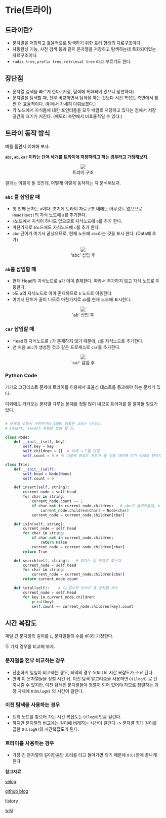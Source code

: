 # Trie(트라이)

## 트라이란?

- 문자열을 저장하고 효율적으로 탐색하기 위한 트리 형태의 자료구조이다.
- 자동완성 기능, 사전 검색 등과 같이 문자열을 저장하고 탐색하는데 특화되어있는 자료구조이다.
- `radix tree`, `prefix tree`, `retrieval tree` 라고 부르기도 한다.

## 장단점

- 문자열 검색을 빠르게 한다.(저장, 탐색에 특화되어 있으니 당연하다)
- 문자열을 탐색할 때, 전부 비교하면서 탐색을 하는 것보다 시간 복잡도 측면에서 훨씬 더 효율적이다. (뒤에서 자세히 다뤄보겠다.)
- 각 노드에서 자식들에 대한 포인터들을 모두 배열로 저장하고 있다는 점에서 저장 공간의 크기가 커진다. (메모리 측면에서 비효율적일 수 있다.)

## 트라이 동작 방식

예를 들면서 이해해 보자.

**`abc`, `ab`, `car` 이라는 단어 세개를 트라이에 저장하려고 하는 경우라고 가정해보자.**

<p align="center">
  <img src="./img/trie-ex1.png">
  <br/> 트라이 구조
</p>

결과는 이렇게 될 것인데, 어떻게 이렇게 동작하는 지 분석해보자.

### `abc` 를 삽입할 때

- 첫 번째 문자는 `a`이다. 초기에 트라이 자료구조 내에는 아무것도 없으므로 `Head(Root)`의 자식 노드에 `a`를 추가한다.
- `a`노드에서 자식이 하나도 없으므로 자식노드에 `b`를 추가 한다.
- 마찬가지로 `b`노드에도 자식노드에 `c`를 추가 한다.
- `abc` 단어가 여기서 끝났으므로, 현재 노드에 `abc`라는 것을 표시 한다. (Data에 추가)

<p align="center">
  <img src="./img/trie-ex2.png">
  <br/> 'abc' 삽입 후
</p>

### `ab`를 삽입할 때

- 현재 Head의 자식노드로 `a`가 이미 존재한다. 따라서 추가하지 않고 자식 노드로 이동한다.
- `b`도 `a`의 자식노드로 이미 존재하므로 `b` 노드로 이동한다.
- 여기서 단어가 끝이 나므로 마찬가지로 `ab`를 현재 노드에 표시한다.

<p align="center">
  <img src="./img/trie-ex3.png">
  <br/> 'ab' 삽입 후
</p>

### `car` 삽입할 때

- Head의 자식노드로 `c`가 존재하지 않기 때문에, `c`를 자식노드로 추가한다.
- 맨 처음 `abc`가 생성된 것과 같은 프로세스로 `car`를 추가한다.

<p align="center">
  <img src="./img/trie-ex4.png">
  <br/> 'car' 삽입 후
</p>

### Python Code

카카오 코딩테스트 문제에 트라이를 이용해서 효율성 테스트를 통과해야 하는 문제가 있다.

이외에도 카카오는 문자열 다루는 문제를 정말 많이 내므로 트라이를 잘 알아둘 필요가 있다.

```python

# 문제에 맞춰서 구현한거라 100% 정확한 코드는 아니다.
# insert, serach 부분만 보면 될 것.

class Node:
    def __init__(self, key):
        self.key = key
        self.children = {}  # 아래 노드들 연결
        self.count = 0 # 이 다음에 와일드 카드가 올 것을 대비해 여기 아래로 단어가 몇개 있는지 확인.

class Trie:
    def __init__(self):
        self.head = Node(None)
        self.count = 0

    def insert(self, string):
        current_node = self.head
        for char in string:
            current_node.count += 1
            if char not in current_node.children:   # abc가 들어왔을때, b가 child에 없으면 b를 아래에 넣는 것.
                current_node.children[char] = Node(char)
            current_node = current_node.children[char]

    def isIn(self, string):
        current_node = self.head
        for char in string:
            if char not in current_node.children:
                return False
            current_node = current_node.children[char]
        return True

    def search(self, string):   # 있다는 걸 전제로 찾는다.
        current_node = self.head
        for char in string:
            current_node = current_node.children[char]
        return current_node.count

    def total(self):    # 이 길이의 트라이 총 문자열 개수
        current_node = self.head
        for key in current_node.children:
            print(key)
            self.count += current_node.children[key].count
```

## 시간 복잡도

제일 긴 문자열의 길이를 `L`, 문자열들의 수를 `N`이라 가정한다.

두 가지 경우를 비교해 보자.

### 문자열을 전부 비교하는 경우

- 단순하게 일일이 비교하는 경우, 최악의 경우 `O(NL)`의 시간 복잡도가 소요 된다.
- 만약 이 문자열들을 정렬 시킨 뒤, 이진 탐색 알고리즘을 사용하면 `O(LlogN)` 로 단축시킬 수 있지만, 이진 탐색은 문자열들이 정렬이 되어 있어야 하므로 정렬하는 과정 자체에 `O(NLlogN)` 의 시간이 걸린다.

### 이진 탐색을 사용하는 경우

- 트리 노드를 찾으러 가는 시간 복잡도는 `O(logN)`만큼 걸린다.
- 하지만 문자열의 비교에는 길이에 비례하는 시간이 걸린다 -> 문자열 최대 길이를 곱한 `O(LlogN)`의 시간복잡도가 된다.

### 트라이를 사용하는 경우

- 가장 긴 문자열의 길이만큼만 트리를 타고 들어가면 되기 때문에 `O(L)`만에 끝나게 된다.

**참고자료**

[velog](https://velog.io/@kimdukbae/자료구조-트라이-Trie)

[github blog](https://twpower.github.io/187-trie-concept-and-basic-problem)

[tistory](https://soobarkbar.tistory.com/71)

[wiki](https://namu.wiki/w/트라이)
